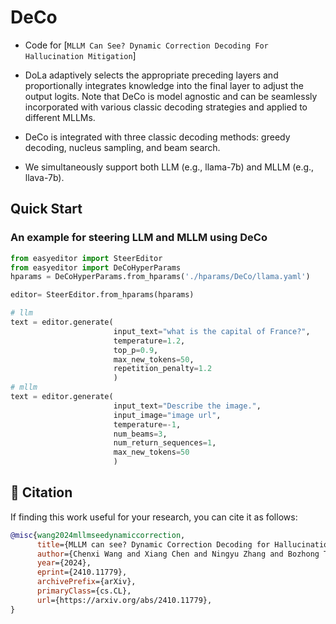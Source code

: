 # DeCo
- Code for [``MLLM Can See? Dynamic Correction Decoding For Hallucination Mitigation``]

- DoLa adaptively selects the appropriate preceding layers and proportionally integrates knowledge into the final layer to adjust the output logits. Note that DeCo is model agnostic and can be seamlessly incorporated with various classic decoding strategies and applied to different MLLMs.
- DeCo is integrated with three classic decoding methods: greedy decoding, nucleus sampling, and beam search.
- We simultaneously support both LLM (e.g., llama-7b) and MLLM (e.g., llava-7b).



## Quick Start
### An example for steering LLM and MLLM using DeCo 
```python
from easyeditor import SteerEditor
from easyeditor import DeCoHyperParams
hparams = DeCoHyperParams.from_hparams('./hparams/DeCo/llama.yaml')

editor= SteerEditor.from_hparams(hparams)

# llm
text = editor.generate(
                       input_text="what is the capital of France?",
                       temperature=1.2,
                       top_p=0.9,
                       max_new_tokens=50,
                       repetition_penalty=1.2
                       )
# mllm
text = editor.generate(
                       input_text="Describe the image.",
                       input_image="image url",
                       temperature=-1,
                       num_beams=3,
                       num_return_sequences=1,
                       max_new_tokens=50
                       )

```

## 📖 Citation

If finding this work useful for your research, you can cite it as follows:


```bibtex
@misc{wang2024mllmseedynamiccorrection,
      title={MLLM can see? Dynamic Correction Decoding for Hallucination Mitigation}, 
      author={Chenxi Wang and Xiang Chen and Ningyu Zhang and Bozhong Tian and Haoming Xu and Shumin Deng and Huajun Chen},
      year={2024},
      eprint={2410.11779},
      archivePrefix={arXiv},
      primaryClass={cs.CL},
      url={https://arxiv.org/abs/2410.11779}, 
}
```